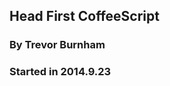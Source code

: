 ##            Head First CoffeeScript


###                    By Trevor Burnham


###                    Started in 2014.9.23
